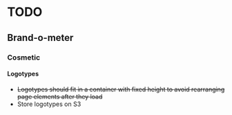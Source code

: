 # TODO
## Brand-o-meter

### Cosmetic

#### Logotypes

* ~~Logotypes should fit in a container with fixed height to avoid rearranging page elements after they load~~
* Store logotypes on S3
